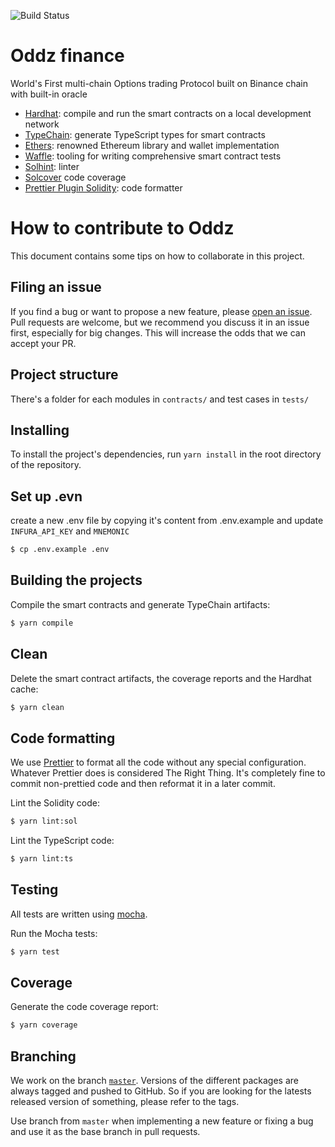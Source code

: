 ![Build Status](https://github.com/oddz-finance/oddz-options-v1/workflows/build/badge.svg?branch=master)

# Oddz finance

World's First multi-chain Options trading Protocol built on Binance chain with built-in oracle

- [Hardhat](https://github.com/nomiclabs/hardhat): compile and run the smart contracts on a local development network
- [TypeChain](https://github.com/ethereum-ts/TypeChain): generate TypeScript types for smart contracts
- [Ethers](https://github.com/ethers-io/ethers.js/): renowned Ethereum library and wallet implementation
- [Waffle](https://github.com/EthWorks/Waffle): tooling for writing comprehensive smart contract tests
- [Solhint](https://github.com/protofire/solhint): linter
- [Solcover](https://github.com/sc-forks/solidity-coverage) code coverage
- [Prettier Plugin Solidity](https://github.com/prettier-solidity/prettier-plugin-solidity): code formatter

# How to contribute to Oddz

This document contains some tips on how to collaborate in this project.

## Filing an issue

If you find a bug or want to propose a new feature, please [open an issue](https://github.com/oddz-finance/oddz-options-v1/issues/new). Pull requests are welcome, but we recommend you discuss it in an issue first, especially for big changes. This will increase the odds that we can accept your PR.

## Project structure

There's a folder for each modules in `contracts/` and test cases in `tests/`

## Installing

To install the project's dependencies, run `yarn install` in the root directory of the repository.

## Set up .evn

create a new .env file by copying it's content from .env.example and update `INFURA_API_KEY` and `MNEMONIC`

```sh
$ cp .env.example .env
```

## Building the projects

Compile the smart contracts and generate TypeChain artifacts:

```sh
$ yarn compile
```

## Clean

Delete the smart contract artifacts, the coverage reports and the Hardhat cache:

```sh
$ yarn clean
```

## Code formatting

We use [Prettier](https://prettier.io/) to format all the code without any special configuration. Whatever Prettier does is considered The Right Thing. It's completely fine to commit non-prettied code and then reformat it in a later commit.

Lint the Solidity code:

```sh
$ yarn lint:sol
```

Lint the TypeScript code:

```sh
$ yarn lint:ts
```

## Testing

All tests are written using [mocha](https://mochajs.org).

Run the Mocha tests:

```sh
$ yarn test
```

## Coverage

Generate the code coverage report:

```sh
$ yarn coverage
```

## Branching

We work on the branch [`master`](https://github.com/oddz-finance/oddz-options-v1/tree/master). Versions of the different packages are always tagged and pushed to GitHub. So if you are looking for the latests released version of something, please refer to the tags.

Use branch from `master` when implementing a new feature or fixing a bug and use it as the base branch in pull requests.
